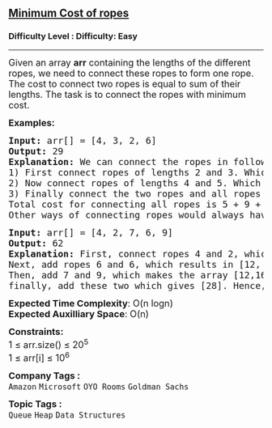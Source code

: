 <h2><a href="https://www.geeksforgeeks.org/problems/minimum-cost-of-ropes-1587115620/1?page=1&difficulty">Minimum Cost of ropes</a></h2><h3>Difficulty Level : Difficulty: Easy</h3><hr><div class="problems_problem_content__Xm_eO"><p><span style="font-size: 18px;">Given an array </span><strong style="font-size: 18px;">arr</strong><span style="font-size: 18px;"> containing the lengths of the </span><span style="font-size: 18px;">different </span><span style="font-size: 18px;">ropes</span><span style="font-size: 18px;">, we need to connect these ropes to form one rope. The cost to connect two ropes is equal to sum of their lengths. </span><span style="font-size: 18px;">The task is to connect the ropes with minimum cost. &nbsp;</span></p>
<p><span style="font-size: 18px;"><strong>Examples:</strong></span></p>
<pre><span style="font-size: 18px;"><strong>Input: </strong>arr[] = [4, 3, 2, 6]
<strong>Output: </strong>29<strong>
Explanation: </strong>We can connect the ropes in following ways.
1) First connect ropes of lengths 2 and 3. Which makes the array [4, 5, 6]. Cost of this operation 2 + 3 = 5. 
2) Now connect ropes of lengths 4 and 5. Which makes the array [9, 6]. Cost of this operation 4 + 5 = 9.
3) Finally connect the two ropes and all ropes have connected. Cost of this operation 9 + 6 =15
Total cost for connecting all ropes is 5 + 9 + 15 = 29. This is the optimized cost for connecting ropes. 
Other ways of connecting ropes would always have same or more cost. For example, if we connect 4 and 6 first (we get three rope of 3, 2 and 10), then connect 10 and 3 (we gettwo rope of 13 and 2). Finally we connect 13 and 2. Total cost in this way is 10 + 13 + 15 = 38.</span></pre>
<pre><span style="font-size: 18px;"><strong>Input: </strong>arr[] = [4, 2, 7, 6, 9]
<strong>Output: </strong>62 
<strong>Explanation: </strong>First, connect ropes 4 and 2, which makes the array [6, 7, 6, 9]. Cost of this operation 4 + 2 = 6. <br>Next, add ropes 6 and 6, which results in [12, 7, 9]. Cost of this operation 6 + 6 = 12.
Then, add 7 and 9, which makes the array [12,16]. Cost of this operation 7 + 9 = 16. And
finally, add these two which gives [28]. Hence, the total cost is 6 + 12 + 16 + 28 = 62.</span>
</pre>
<p><span style="font-size: 18px;"><strong>Expected Time Complexity</strong>: O(n logn)<br><strong>Expected Auxilliary Space</strong>: O(n)</span></p>
<p><span style="font-size: 18px;"><strong>Constraints:</strong></span><br><span style="font-size: 18px;">1 ≤ arr.size() ≤ 20<sup>5</sup><br>1 ≤ arr[i] ≤ 10<sup>6</sup></span></p></div><p><span style=font-size:18px><strong>Company Tags : </strong><br><code>Amazon</code>&nbsp;<code>Microsoft</code>&nbsp;<code>OYO Rooms</code>&nbsp;<code>Goldman Sachs</code>&nbsp;<br><p><span style=font-size:18px><strong>Topic Tags : </strong><br><code>Queue</code>&nbsp;<code>Heap</code>&nbsp;<code>Data Structures</code>&nbsp;
